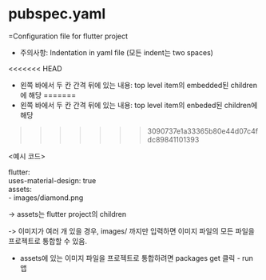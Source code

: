# pubspec.yaml
=Configuration file for flutter project

* 주의사항: Indentation in yaml file (모든 indent는 two spaces)
  
<<<<<<< HEAD
* 왼쪽 바에서 두 칸 간격 뒤에 있는 내용: top level item의 embedded된 children에 해당
=======
* 왼쪽 바에서 두 칸 간격 뒤에 있는 내용: top level item의 enbeded된 children에 해당
>>>>>>> 3090737e1a33365b80e44d07c4fdc89841101393

<예시 코드>

flutter: </br>
  uses-material-design: true </br>
  assets: </br>
     - images/diamond.png

-> assets는 flutter project의 children

-> 이미지가 여러 개 있을 경우, images/ 까지만 입력하면 이미지 파일의 모든 파일을 프로젝트로 통합할 수 있음.

* assets에 있는 이미지 파일을 프로젝트로 통합하려면 packages get 클릭 - run 앱


